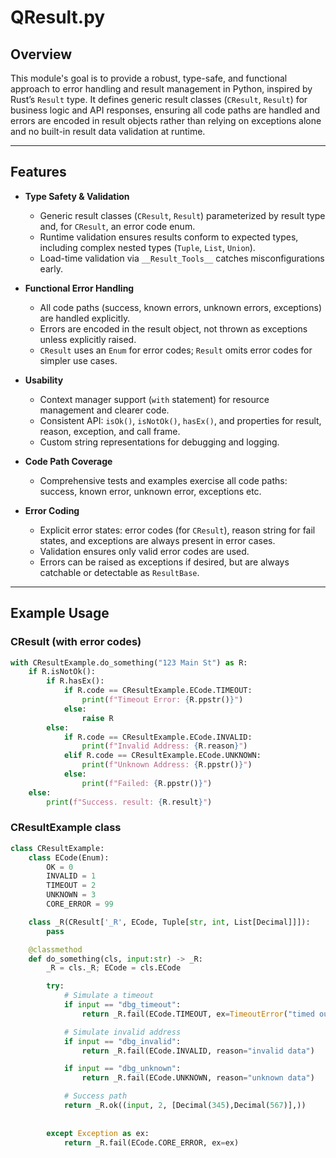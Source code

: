 # QResult.py

## Overview

This module's goal is to provide a robust, type-safe, and functional approach to error handling and result management in Python, inspired by Rust’s `Result` type. It defines generic result classes (`CResult`, `Result`) for business logic and API responses, ensuring all code paths are handled and errors are encoded in result objects rather than relying on exceptions alone and no built-in result data validation at runtime.

---

## Features

- **Type Safety & Validation**
  - Generic result classes (`CResult`, `Result`) parameterized by result type and, for `CResult`, an error code enum.
  - Runtime validation ensures results conform to expected types, including complex nested types (`Tuple`, `List`, `Union`).
  - Load-time validation via `__Result_Tools__` catches misconfigurations early.

- **Functional Error Handling**
  - All code paths (success, known errors, unknown errors, exceptions) are handled explicitly.
  - Errors are encoded in the result object, not thrown as exceptions unless explicitly raised.
  - `CResult` uses an `Enum` for error codes; `Result` omits error codes for simpler use cases.

- **Usability**
  - Context manager support (`with` statement) for resource management and clearer code.
  - Consistent API: `isOk()`, `isNotOk()`, `hasEx()`, and properties for result, reason, exception, and call frame.
  - Custom string representations for debugging and logging.

- **Code Path Coverage**
  - Comprehensive tests and examples exercise all code paths: success, known error, unknown error, exceptions etc.

- **Error Coding**
  - Explicit error states: error codes (for `CResult`), reason string for fail states, and exceptions are always present in error cases.
  - Validation ensures only valid error codes are used.
  - Errors can be raised as exceptions if desired, but are always catchable or detectable as `ResultBase`.

---

## Example Usage

### CResult (with error codes)

```python
with CResultExample.do_something("123 Main St") as R:
    if R.isNotOk():
        if R.hasEx():
            if R.code == CResultExample.ECode.TIMEOUT:
                print(f"Timeout Error: {R.ppstr()}")
            else:
                raise R
        else:
            if R.code == CResultExample.ECode.INVALID:
                print(f"Invalid Address: {R.reason}")
            elif R.code == CResultExample.ECode.UNKNOWN:
                print(f"Unknown Address: {R.ppstr()}")
            else:
                print(f"Failed: {R.ppstr()}")
    else:
        print(f"Success. result: {R.result}")
```


### CResultExample class
```python
class CResultExample:
    class ECode(Enum):
        OK = 0
        INVALID = 1
        TIMEOUT = 2
        UNKNOWN = 3
        CORE_ERROR = 99

    class _R(CResult['_R', ECode, Tuple[str, int, List[Decimal]]]):
        pass

    @classmethod
    def do_something(cls, input:str) -> _R:
        _R = cls._R; ECode = cls.ECode

        try:
            # Simulate a timeout
            if input == "dbg_timeout":
                return _R.fail(ECode.TIMEOUT, ex=TimeoutError("timed out"))

            # Simulate invalid address
            if input == "dbg_invalid":
                return _R.fail(ECode.INVALID, reason="invalid data")

            if input == "dbg_unknown":
                return _R.fail(ECode.UNKNOWN, reason="unknown data")

            # Success path
            return _R.ok((input, 2, [Decimal(345),Decimal(567)],))
        
        
        except Exception as ex:
            return _R.fail(ECode.CORE_ERROR, ex=ex)
```
